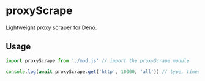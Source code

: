 # proxyScrape
Lightweight proxy scraper for Deno.

## Usage
```js
import proxyScrape from './mod.js' // import the proxyScrape module

console.log(await proxyScrape.get('http', 10000, 'all')) // type, timeout, countryCode
```
